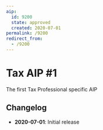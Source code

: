 ```yaml
---
aip:
  id: 9200
  state: approved
  created: 2020-07-01
permalink: /9200
redirect_from:
  - /9200
---
```


# Tax AIP #1
The first Tax Professional specific AIP

## Changelog

- **2020-07-01**: Initial release